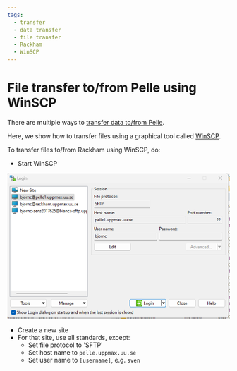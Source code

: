 ```yaml
---
tags:
  - transfer
  - data transfer
  - file transfer
  - Rackham
  - WinSCP
---
```


# File transfer to/from Pelle using WinSCP

There are multiple ways to [transfer data to/from Pelle](../cluster_guides/transfer_pelle.md).

Here, we show how to transfer files using a graphical tool called [WinSCP](../software/winscp.md).

To transfer files to/from Rackham using WinSCP, do:

- Start WinSCP

![WinSCP Pelle](./img/winscp_pelle_login.png)

- Create a new site
- For that site, use all standards, except:
    - Set file protocol to 'SFTP'
    - Set host name to `pelle.uppmax.uu.se`
    - Set user name to `[username]`, e.g. `sven`
